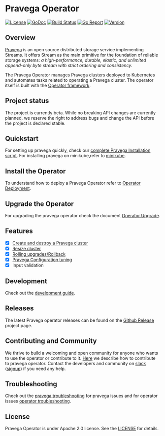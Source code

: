 # Pravega Operator

 [![License](https://img.shields.io/badge/License-Apache%202.0-blue.svg)](https://opensource.org/licenses/Apache-2.0) [![GoDoc](https://godoc.org/github.com/pravega/pravega-operator?status.svg)](https://godoc.org/github.com/pravega/pravega-operator) [![Build Status](https://travis-ci.org/pravega/pravega-operator.svg?branch=master)](https://travis-ci.org/pravega/pravega-operator) [![Go Report](https://goreportcard.com/badge/github.com/pravega/pravega-operator)](https://goreportcard.com/report/github.com/pravega/pravega-operator) [![Version](https://img.shields.io/github/release/pravega/pravega-operator.svg)](https://github.com/pravega/pravega-operator/releases)

## Overview

[Pravega](http://pravega.io) is an open source distributed storage service implementing Streams. It offers Stream as the main primitive for the foundation of reliable storage systems: *a high-performance, durable, elastic, and unlimited append-only byte stream with strict ordering and consistency*.

The Pravega Operator manages Pravega clusters deployed to Kubernetes and automates tasks related to operating a Pravega cluster. The operator itself is built with the [Operator framework](https://github.com/operator-framework/operator-sdk).

## Project status

The project is currently beta. While no breaking API changes are currently planned, we reserve the right to address bugs and change the API before the project is declared stable.

## Quickstart

For setting up pravega quickly, check our [complete Pravega Installation script](setup/README.md). For installing pravega on minikube,refer to [minikube](doc/minikube_setup.md).

## Install the Operator

To understand how to deploy a Pravega Operator refer to [Operator Deployment](charts/pravega-operator#deploying-pravega-operator).

## Upgrade the Operator

For upgrading the pravega operator check the document [Operator Upgrade](doc/operator-upgrade.md).

## Features

- [x] [Create and destroy a Pravega cluster](charts/pravega/README.md)
- [x] [Resize cluster](charts/pravega/README.md#updating-pravega-cluster)
- [x] [Rolling upgrades/Rollback](doc/upgrade-cluster.md)
- [x] [Pravega Configuration tuning](doc/configuration.md)
- [x] Input validation

## Development

Check out the [development guide](doc/development.md).

## Releases  

The latest Pravega operator releases can be found on the [Github Release](https://github.com/pravega/pravega-operator/releases) project page.

## Contributing and Community

We thrive to build a welcoming and open community for anyone who wants to use the operator or contribute to it. [Here](CONTRIBUTING.md) we describe how to contribute to pravega operator. Contact the developers and community on [slack](https://pravega-io.slack.com/) ([signup](https://pravega-slack-invite.herokuapp.com/)) if you need any help.

## Troubleshooting

Check out the [pravega troubleshooting](doc/troubleshooting.md#pravega-cluster-issues) for pravega issues and for operator issues [operator troubleshooting](doc/troubleshooting.md#pravega-operator-issues).

## License

Pravega Operator is under Apache 2.0 license. See the [LICENSE](https://github.com/pravega/pravega-operator/blob/master/LICENSE) for details.

